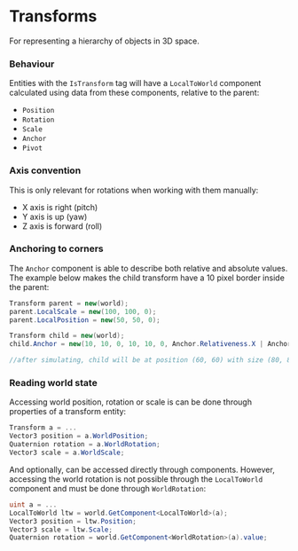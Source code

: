 # Transforms

For representing a hierarchy of objects in 3D space.

### Behaviour

Entities with the `IsTransform` tag will have a `LocalToWorld` component calculated
using data from these components, relative to the parent:
* `Position`
* `Rotation`
* `Scale`
* `Anchor`
* `Pivot`

### Axis convention

This is only relevant for rotations when working with them manually:
* X axis is right (pitch)
* Y axis is up (yaw)
* Z axis is forward (roll)

### Anchoring to corners

The `Anchor` component is able to describe both relative and absolute values. The example
below makes the child transform have a 10 pixel border inside the parent:
```cs
Transform parent = new(world);
parent.LocalScale = new(100, 100, 0);
parent.LocalPosition = new(50, 50, 0);

Transform child = new(world);
child.Anchor = new(10, 10, 0, 10, 10, 0, Anchor.Relativeness.X | Anchor.Relativeness.Y);

//after simulating, child will be at position (60, 60) with size (80, 80)
```

### Reading world state

Accessing world position, rotation or scale is can be done through properties of a transform
entity:
```cs
Transform a = ...
Vector3 position = a.WorldPosition;
Quaternion rotation = a.WorldRotation;
Vector3 scale = a.WorldScale;
```

And optionally, can be accessed directly through components. However, accessing
the world rotation is not possible through the `LocalToWorld` component and must
be done through `WorldRotation`:
```cs
uint a = ...
LocalToWorld ltw = world.GetComponent<LocalToWorld>(a);
Vector3 position = ltw.Position;
Vector3 scale = ltw.Scale;
Quaternion rotation = world.GetComponent<WorldRotation>(a).value;
```